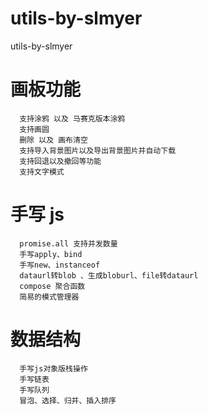 # utils-by-slmyer

utils-by-slmyer

# 画板功能

```
  支持涂鸦 以及 马赛克版本涂鸦
  支持画圆
  删除 以及 画布清空
  支持导入背景图片以及导出背景图片并自动下载
  支持回退以及撤回等功能
  支持文字模式
```

# 手写 js

```
  promise.all 支持并发数量
  手写apply、bind
  手写new、instanceof
  dataurl转blob 、生成bloburl、file转dataurl
  compose 聚合函数
  简易的模式管理器
```

# 数据结构

```
  手写js对象版栈操作
  手写链表
  手写队列
  冒泡、选择、归并、插入排序
```
